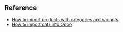 ## Reference
* [How to import products with categories and variants](https://www.odoo.com/documentation/user/12.0/sales/products_prices/products/import.html)
* [How to import data into Odoo](https://www.odoo.com/documentation/user/12.0/general/base_import/import_faq.html)

